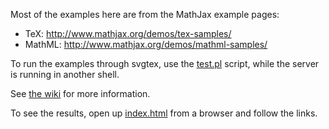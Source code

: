 Most of the examples here are from the MathJax example pages:

* TeX:  http://www.mathjax.org/demos/tex-samples/
* MathML: http://www.mathjax.org/demos/mathml-samples/

To run the examples through svgtex, use the [test.pl](test.pl)
script, while the server is running in another shell.

See [the wiki](https://github.com/agrbin/svgtex/wiki#examples-and-benchmark) for
more information.

To see the results, open up [index.html](index.html) from a browser and follow the
links.
